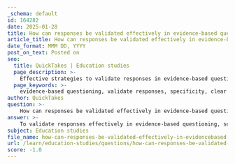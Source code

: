 ```yaml
---
_schema: default
id: 164282
date: 2025-01-28
title: How can responses be validated effectively in evidence-based questioning?
article_title: How can responses be validated effectively in evidence-based questioning?
date_format: MMM DD, YYYY
post_on_text: Posted on
seo:
  title: QuickTakes | Education studies
  page_description: >-
    Effective strategies to validate responses in evidence-based questioning include encouraging specificity, using clear language, defining key terms, avoiding leading questions, promoting critical thinking, providing context, and facilitating feedback and discussion.
  page_keywords: >-
    evidence-based questioning, validate responses, specificity, clear language, operational definitions, unbiased questions, critical thinking, context, feedback, discussion
author: QuickTakes
question: >-
    How can responses be validated effectively in evidence-based questioning?
answer: >-
    To validate responses effectively in evidence-based questioning, several strategies can be employed:\n\n1. **Encourage Specificity**: Ask students to provide specific examples or data from the material to support their answers. For instance, instead of asking, "What do you think about the author's argument?" you could ask, "What specific evidence from the text supports your view on the author's argument?" This prompts students to engage directly with the content and articulate their reasoning.\n\n2. **Use Clear and Precise Language**: Ensure that questions are framed clearly to avoid ambiguity. For example, instead of asking, "What do you think about the president's policies?" specify which policies you are referring to. This clarity helps students focus their responses and reduces the risk of misinterpretation.\n\n3. **Operational Definitions**: Clearly define any key terms or concepts used in the questions. This ensures that all respondents have a consistent understanding of what is being asked, which is crucial for validating their responses.\n\n4. **Avoid Leading Questions**: Structure questions neutrally to prevent bias. For example, instead of asking, "Do you agree that the new policy is beneficial?" rephrase it to, "What are your thoughts on the new policy?" This allows for a range of responses and helps validate the authenticity of the answers provided.\n\n5. **Encourage Critical Thinking**: Prompt students to evaluate their own responses critically. Ask them to consider potential biases in their reasoning or the evidence they are using. This self-reflection can lead to more robust and validated responses.\n\n6. **Provide Context for Questions**: When asking questions, provide context that helps students understand the relevance of the evidence they need to provide. This can enhance their ability to connect their answers to the material effectively.\n\n7. **Feedback and Discussion**: After responses are given, engage in a discussion that allows students to elaborate on their answers and the evidence they provided. This dialogue can help clarify their reasoning and validate their responses through peer interaction.\n\nBy implementing these strategies, educators can enhance the effectiveness of evidence-based questioning and ensure that student responses are well-supported and validated.
subject: Education studies
file_name: how-can-responses-be-validated-effectively-in-evidencebased-questioning.md
url: /learn/education-studies/questions/how-can-responses-be-validated-effectively-in-evidencebased-questioning
score: -1.0
---
```


&nbsp;
